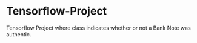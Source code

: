 # Tensorflow-Project
Tensorflow Project where class indicates whether or not a Bank Note was authentic.
